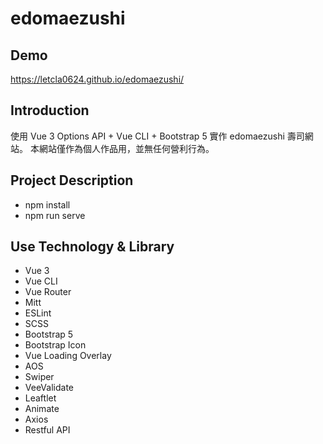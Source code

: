 # edomaezushi

## Demo

https://letcla0624.github.io/edomaezushi/

## Introduction

使用 Vue 3 Options API + Vue CLI + Bootstrap 5 實作 edomaezushi 壽司網站。
本網站僅作為個人作品用，並無任何營利行為。

## Project Description

- npm install
- npm run serve

## Use Technology & Library

- Vue 3
- Vue CLI
- Vue Router
- Mitt
- ESLint
- SCSS
- Bootstrap 5
- Bootstrap Icon
- Vue Loading Overlay
- AOS
- Swiper
- VeeValidate
- Leaftlet
- Animate
- Axios
- Restful API
